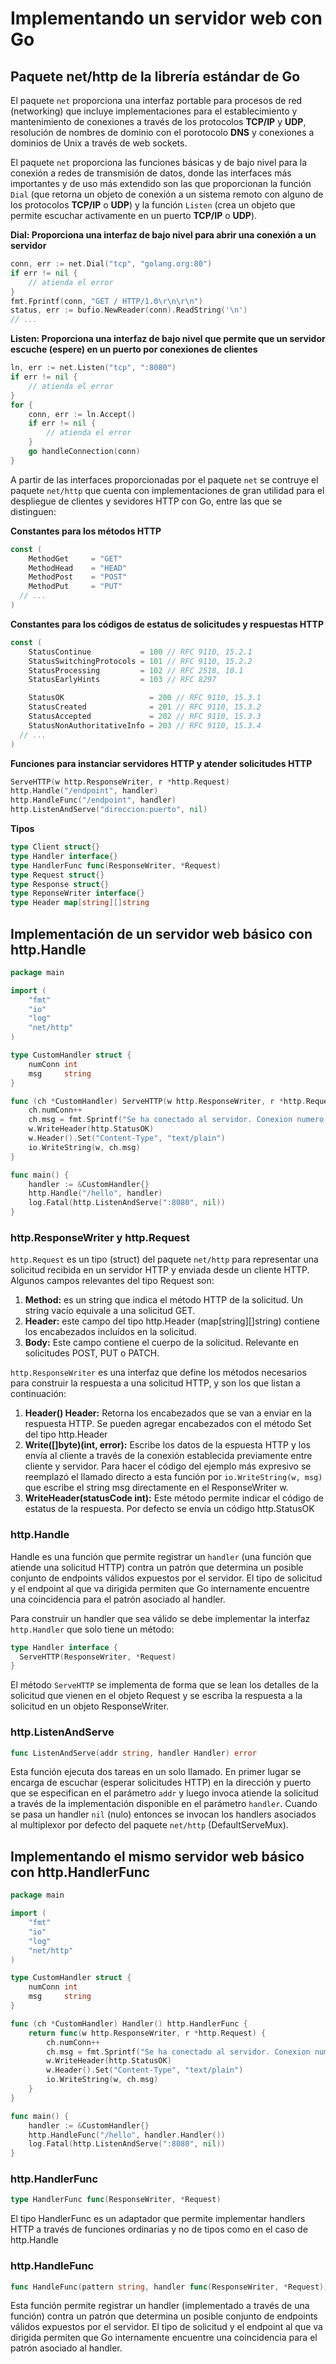 # Implementando un servidor web con Go

## Paquete net/http de la librería estándar de Go

El paquete <code>net</code> proporciona una interfaz portable para procesos de red (networking) que incluye implementaciones para el establecimiento y mantenimiento de conexiones a través de los protocolos <b>TCP/IP</b> y <b>UDP</b>, resolución de nombres de dominio con el porotocolo <b>DNS</b> y conexiones a dominios de Unix a través de web sockets.

El paquete <code>net</code> proporciona las funciones básicas y de bajo nivel para la conexión a redes de transmisión de datos, donde las interfaces más importantes y de uso más extendido son las que proporcionan la función <code>Dial</code> (que retorna un objeto de conexión a un sistema remoto con alguno de los protocolos <b>TCP/IP</b> o <b>UDP</b>) y la función <code>Listen</code> (crea un objeto que permite escuchar activamente en un puerto <b>TCP/IP</b> o <b>UDP</b>).

<b>Dial: Proporciona una interfaz de bajo nivel para abrir una conexión a un servidor</b>

```go
conn, err := net.Dial("tcp", "golang.org:80")
if err != nil {
	// atienda el error
}
fmt.Fprintf(conn, "GET / HTTP/1.0\r\n\r\n")
status, err := bufio.NewReader(conn).ReadString('\n')
// ...
```

<b>Listen: Proporciona una interfaz de bajo nivel que permite que un servidor escuche (espere) en un puerto por conexiones de clientes</b>

```go
ln, err := net.Listen("tcp", ":8080")
if err != nil {
	// atienda el error
}
for {
	conn, err := ln.Accept()
	if err != nil {
		// atienda el error
	}
	go handleConnection(conn)
}
```

A partir de las interfaces proporcionadas por el paquete <code>net</code> se contruye el paquete <code>net/http</code> que cuenta con implementaciones de gran utilidad para el despliegue de clientes y sevidores HTTP con Go, entre las que se distinguen:

<b>Constantes para los métodos HTTP</b>

```go
const (
	MethodGet     = "GET"
	MethodHead    = "HEAD"
	MethodPost    = "POST"
	MethodPut     = "PUT"
  // ...
)
```
<b>Constantes para los códigos de estatus de solicitudes y respuestas HTTP</b>

```go
const (
	StatusContinue           = 100 // RFC 9110, 15.2.1
	StatusSwitchingProtocols = 101 // RFC 9110, 15.2.2
	StatusProcessing         = 102 // RFC 2518, 10.1
	StatusEarlyHints         = 103 // RFC 8297

	StatusOK                   = 200 // RFC 9110, 15.3.1
	StatusCreated              = 201 // RFC 9110, 15.3.2
	StatusAccepted             = 202 // RFC 9110, 15.3.3
	StatusNonAuthoritativeInfo = 203 // RFC 9110, 15.3.4
  // ...
)
```

<b>Funciones para instanciar servidores HTTP y atender solicitudes HTTP</b>

```go
ServeHTTP(w http.ResponseWriter, r *http.Request)
http.Handle("/endpoint", handler)
http.HandleFunc("/endpoint", handler)
http.ListenAndServe("direccion:puerto", nil)
```

<b>Tipos</b>

```go
type Client struct{}
type Handler interface{}
type HandlerFunc func(ResponseWriter, *Request)
type Request struct{}
type Response struct{}
type ReponseWriter interface{}
type Header map[string][]string
```

## Implementación de un servidor web básico con http.Handle

```go
package main

import (
	"fmt"
	"io"
	"log"
	"net/http"
)

type CustomHandler struct {
	numConn int
	msg     string
}

func (ch *CustomHandler) ServeHTTP(w http.ResponseWriter, r *http.Request) {
	ch.numConn++
	ch.msg = fmt.Sprintf("Se ha conectado al servidor. Conexion numero: %d\n", ch.numConn)
	w.WriteHeader(http.StatusOK)
	w.Header().Set("Content-Type", "text/plain")
	io.WriteString(w, ch.msg)
}

func main() {
	handler := &CustomHandler{}
	http.Handle("/hello", handler)
	log.Fatal(http.ListenAndServe(":8080", nil))
}

```

### http.ResponseWriter y http.Request

<code>http.Request</code> es un tipo (struct) del paquete <code>net/http</code> para representar una solicitud recibida en un servidor HTTP y enviada desde un cliente HTTP. Algunos campos relevantes del tipo Request son: 

<ol>
  <li><b>Method:</b> es un string que indica el método HTTP de la solicitud. Un string vacío equivale a una solicitud GET.</li>
  <li><b>Header:</b> este campo del tipo http.Header (map[string][]string) contiene los encabezados incluídos en la solicitud.</li>
  <li><b>Body:</b> Este campo contiene el cuerpo de la solicitud. Relevante en solicitudes POST, PUT o PATCH.</li>
</ol>

<code>http.ResponseWriter</code> es una interfaz que define los métodos necesarios para construir la respuesta a una solicitud HTTP, y son los que listan a continuación:

<ol>
  <li><b>Header() Header:</b> Retorna los encabezados que se van a enviar en la respuesta HTTP. Se pueden agregar encabezados con el método Set del tipo http.Header</li>
  <li><b>Write([]byte)(int, error):</b> Escribe los datos de la espuesta HTTP y los envía al cliente a través de la conexión establecida previamente entre cliente y servidor. Para hacer el código del ejemplo más expresivo se reemplazó el llamado directo a esta función por <code>io.WriteString(w, msg)</code> que escribe el string msg directamente en el ResponseWriter w.</li>
  <li><b>WriteHeader(statusCode int):</b> Este método permite indicar el código de estatus de la respuesta. Por defecto se envía un código http.StatusOK</li>
</ol>

### http.Handle

Handle es una función que permite registrar un <code>handler</code> (una función que atiende una solicitud HTTP) contra un patrón que determina un posible conjunto de endpoints válidos expuestos por el servidor. El tipo de solicitud y el endpoint al que va dirigida permiten que Go internamente encuentre una coincidencia para el patrón asociado al handler.

Para construir un handler que sea válido se debe implementar la interfaz <code>http.Handler</code> que solo tiene un método:

```go
type Handler interface {
  ServeHTTP(ResponseWriter, *Request)
}
```

El método <code>ServeHTTP</code> se implementa de forma que se lean los detalles de la solicitud que vienen en el objeto Request y se escriba la respuesta a la solicitud en un objeto ResponseWriter.

### http.ListenAndServe

```go
func ListenAndServe(addr string, handler Handler) error
```

Esta función ejecuta dos tareas en un solo llamado. En primer lugar se encarga de escuchar (esperar solicitudes HTTP) en la dirección y puerto que se especifican en el parámetro <code>addr</code> y luego invoca atiende la solicitud a través de la implementación disponible en el parámetro <code>handler</code>. Cuando se pasa un handler <code>nil</code> (nulo) entonces se invocan los handlers asociados al multiplexor por defecto del paquete <code>net/http</code> (DefaultServeMux).

## Implementando el mismo servidor web básico con http.HandlerFunc

```go
package main

import (
	"fmt"
	"io"
	"log"
	"net/http"
)

type CustomHandler struct {
	numConn int
	msg     string
}

func (ch *CustomHandler) Handler() http.HandlerFunc {
	return func(w http.ResponseWriter, r *http.Request) {
		ch.numConn++
		ch.msg = fmt.Sprintf("Se ha conectado al servidor. Conexion numero: %d\n", ch.numConn)
		w.WriteHeader(http.StatusOK)
		w.Header().Set("Content-Type", "text/plain")
		io.WriteString(w, ch.msg)
	}
}

func main() {
	handler := &CustomHandler{}
	http.HandleFunc("/hello", handler.Handler())
	log.Fatal(http.ListenAndServe(":8080", nil))
}
```
### http.HandlerFunc

```go
type HandlerFunc func(ResponseWriter, *Request)
```
El tipo HandlerFunc es un adaptador que permite implementar handlers HTTP a través de funciones ordinarias y no de tipos como en el caso de http.Handle

### http.HandleFunc

```go
func HandleFunc(pattern string, handler func(ResponseWriter, *Request))
```

Esta función permite registrar un handler (implementado a través de una función) contra un patrón que determina un posible conjunto de endpoints válidos expuestos por el servidor. El tipo de solicitud y el endpoint al que va dirigida permiten que Go internamente encuentre una coincidencia para el patrón asociado al handler.










